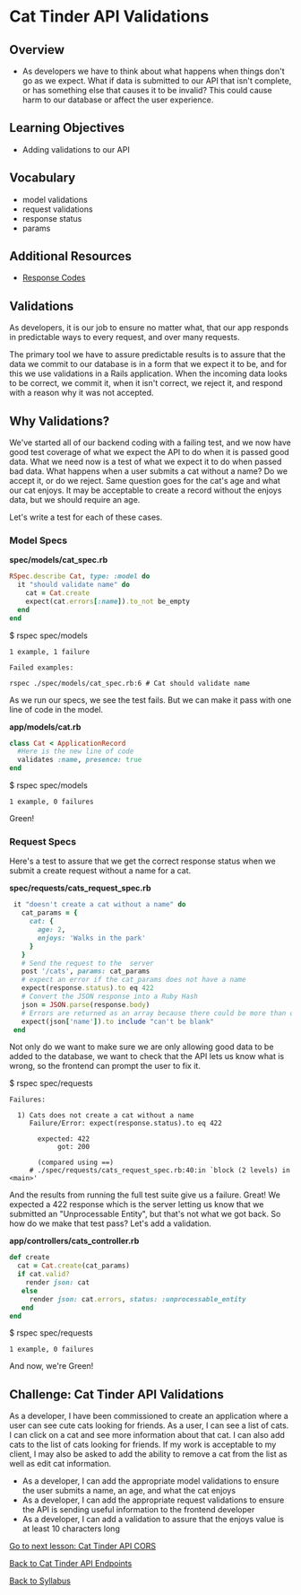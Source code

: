 # Cat Tinder API Validations

## Overview
- As developers we have to think about what happens when things don't go as we expect. What if data is submitted to our API that isn't complete, or has something else that causes it to be invalid? This could cause harm to our database or affect the user experience.

## Learning Objectives
- Adding validations to our API

## Vocabulary
- model validations
- request validations
- response status
- params

## Additional Resources
- [Response Codes](https://en.wikipedia.org/wiki/List_of_HTTP_status_codes)

## Validations
As developers, it is our job to ensure no matter what, that our app responds in predictable ways to every request, and over many requests.

The primary tool we have to assure predictable results is to assure that the data we commit to our database is in a form that we expect it to be, and for this we use validations in a Rails application. When the incoming data looks to be correct, we commit it, when it isn't correct, we reject it, and respond with a reason why it was not accepted.

## Why Validations?
We've started all of our backend coding with a failing test, and we now have good test coverage of what we expect the API to do when it is passed good data. What we need now is a test of what we expect it to do when passed bad data. What happens when a user submits a cat without a name? Do we accept it, or do we reject. Same question goes for the cat's age and what our cat enjoys. It may be acceptable to create a record without the enjoys data, but we should require an age.

Let's write a test for each of these cases.

### Model Specs

**spec/models/cat_spec.rb**
```ruby
RSpec.describe Cat, type: :model do
  it "should validate name" do
    cat = Cat.create
    expect(cat.errors[:name]).to_not be_empty
  end
end
```
$ rspec spec/models

```
1 example, 1 failure

Failed examples:

rspec ./spec/models/cat_spec.rb:6 # Cat should validate name
```

As we run our specs, we see the test fails. But we can make it pass with one line of code in the model.

**app/models/cat.rb**
```ruby
class Cat < ApplicationRecord
  #Here is the new line of code
  validates :name, presence: true
end
```
$ rspec spec/models
```
1 example, 0 failures
```
Green!

### Request Specs
Here's a test to assure that we get the correct response status when we submit a create request without a name for a cat.

**spec/requests/cats_request_spec.rb**
```ruby
 it "doesn't create a cat without a name" do
   cat_params = {
     cat: {
       age: 2,
       enjoys: 'Walks in the park'
     }
   }
   # Send the request to the  server
   post '/cats', params: cat_params
   # expect an error if the cat_params does not have a name
   expect(response.status).to eq 422
   # Convert the JSON response into a Ruby Hash
   json = JSON.parse(response.body)
   # Errors are returned as an array because there could be more than one, if there are more than one validation failures on an attribute.
   expect(json['name']).to include "can't be blank"
 end
```

Not only do we want to make sure we are only allowing good data to be added to the database, we want to check that the API lets us know what is wrong, so the frontend can prompt the user to fix it.

$ rspec spec/requests
```
Failures:

  1) Cats does not create a cat without a name
     Failure/Error: expect(response.status).to eq 422

       expected: 422
            got: 200

       (compared using ==)
     # ./spec/requests/cats_request_spec.rb:40:in `block (2 levels) in <main>'
```
And the results from running the full test suite give us a failure. Great! We expected a 422 response which is the server letting us know that we submitted an "Unprocessable Entity", but that's not what we got back. So how do we make that test pass? Let's add a validation.

**app/controllers/cats_controller.rb**
```ruby
def create
  cat = Cat.create(cat_params)
  if cat.valid?
    render json: cat
   else
     render json: cat.errors, status: :unprocessable_entity
   end
end
```

$ rspec spec/requests
```
1 example, 0 failures
```

And now, we're Green!

## Challenge: Cat Tinder API Validations
As a developer, I have been commissioned to create an application where a user can see cute cats looking for friends. As a user, I can see a list of cats. I can click on a cat and see more information about that cat. I can also add cats to the list of cats looking for friends. If my work is acceptable to my client, I may also be asked to add the ability to remove a cat from the list as well as edit cat information.

- As a developer, I can add the appropriate model validations to ensure the user submits a name, an age, and what the cat enjoys
- As a developer, I can add the appropriate request validations to ensure the API is sending useful information to the frontend developer
- As a developer, I can add a validation to assure that the enjoys value is at least 10 characters long

[ Go to next lesson: Cat Tinder API CORS ](./CORS.md)

[ Back to Cat Tinder API Endpoints ](./api_endpoints.md)

[ Back to Syllabus ](../../README.md)
